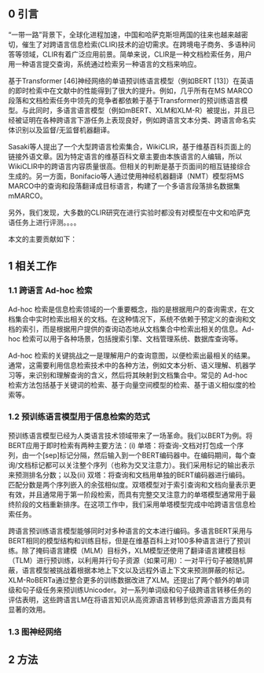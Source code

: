 ## 0 引言

“一带一路”背景下，全球化进程加速，中国和哈萨克斯坦两国的往来也越来越密切，催生了对跨语言信息检索(CLIR)技术的迫切需求。在跨境电子商务、多语种问答等领域，CLIR有着广泛应用前景。简单来说，CLIR是一种文档检索任务，用户用一种语言提交查询，系统通过检索另一种语言的文档来响应。

基于Transformer [46]神经网络的单语预训练语言模型（例如BERT [13]）在英语的即时检索中在文献中的性能得到了很大的提升。例如，几乎所有在MS MARCO段落和文档检索任务中领先的竞争者都依赖于基于Transformer的预训练语言模型。与此同时，多语言语言模型（例如mBERT、XLM和XLM-R）被提出，并且已经被证明在各种跨语言下游任务上表现良好，例如跨语言文本分类、跨语言命名实体识别以及监督/无监督机器翻译。

Sasaki等人提出了一个大型跨语言检索集合，WikiCLIR，基于维基百科页面上的链接外语文章。因为特定语言的维基百科文章主要由本族语言的人编辑，所以WikiCLIR中的跨语言内容质量很高。但相关的判断是基于页面间的相互链接综合生成的。另一方面，Bonifacio等人通过使用神经机器翻译（NMT）模型将MS MARCO中的查询和段落翻译成目标语言，构建了一个多语言段落排名数据集mMARCO。

另外，我们发现，大多数的CLIR研究在进行实验时都没有对模型在中文和哈萨克语任务上进行评测。。。。



本文的主要贡献如下：



## 1 相关工作

### 1.1 跨语言 Ad-hoc 检索

Ad-hoc 检索是信息检索领域的一个重要概念，指的是根据用户的查询需求，在文档集合中实时检索出相关的文档。在这种情况下，系统不依赖于预定义的查询和文档的索引，而是根据用户提供的查询动态地从文档集合中检索出相关的信息。Ad-hoc 检索可以用于各种场景，包括搜索引擎、文档管理系统、数据库查询等。

Ad-hoc 检索的关键挑战之一是理解用户的查询意图，以便检索出最相关的结果。通常，这需要利用信息检索技术中的各种方法，例如文本分析、语义理解、机器学习等，来识别和理解查询的含义，然后将其映射到文档集合中。常见的 Ad-hoc 检索方法包括基于关键词的检索、基于向量空间模型的检索、基于语义相似度的检索等。

### 1.2 预训练语言模型用于信息检索的范式

预训练语言模型已经为人类语言技术领域带来了一场革命。我们以BERT为例。将BERT应用于即时检索有两种主要方法：(i) 单塔：将查询-文档对打包成一个序列，由一个[sep]标记分隔，然后输入到一个BERT编码器中。在编码期间，每个查询/文档标记都可以关注整个序列（也称为交叉注意力）。我们采用标记的输出表示来预测排名分数；以及(ii) 双塔：将查询和文档用单独的BERT编码器进行编码。匹配分数是两个序列嵌入的余弦相似度。双塔模型对于索引查询和文档向量表示更有效，并且通常用于第一阶段检索，而具有完整交叉注意力的单塔模型通常用于最终阶段的文档重新排序。在这项工作中，我们采用单塔模型完成中哈跨语言信息检索任务。

跨语言预训练语言模型能够同时对多种语言的文本进行编码。多语言BERT采用与BERT相同的模型结构和训练目标，但是在维基百科上对100多种语言进行了预训练。除了掩码语言建模（MLM）目标外，XLM模型还使用了翻译语言建模目标（TLM）进行预训练，以利用并行句子资源（如果可用）：一对平行句子被随机屏蔽，语言模型被挑战着根据本地上下文以及远程外语上下文来预测屏蔽的标记。XLM-RoBERTa通过整合更多的训练数据改进了XLM。还提出了两个额外的单词级和句子级任务来预训练Unicoder。对一系列单词级和句子级跨语言转移任务的评估表明，这些跨语言LM在将语言知识从高资源语言转移到低资源语言方面具有显著的效用。

### 1.3 图神经网络





## 2 方法





